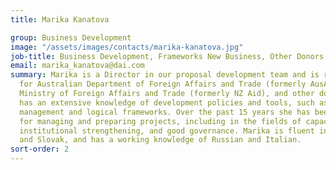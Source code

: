 ```yaml
---
title: Marika Kanatova

group: Business Development
image: "/assets/images/contacts/marika-kanatova.jpg"
job-title: Business Development, Frameworks New Business, Other Donors
email: marika_kanatova@dai.com
summary: Marika is a Director in our proposal development team and is responsible
  for Australian Department of Foreign Affairs and Trade (formerly AusAID), New Zealand
  Ministry of Foreign Affairs and Trade (formerly NZ Aid), and other donor bids. Marika
  has an extensive knowledge of development policies and tools, such as project cycle
  management and logical frameworks. Over the past 15 years she has been responsible
  for managing and preparing projects, including in the fields of capacity building,
  institutional strengthening, and good governance. Marika is fluent in English, French,
  and Slovak, and has a working knowledge of Russian and Italian.
sort-order: 2
---
```


